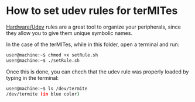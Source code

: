 # How to set udev rules for terMITes

[Hardware/Udev](https://wiki.debian.org/udev) rules are a great tool to organize your peripherals, since they allow you to give them unique symbolic names.

In the case of the terMITes, while in this folder, open a terminal and run:
```bash
user@machine:~$ chmod +x setRule.sh
user@machine:~$ ./setRule.sh
```

Once this is done, you can chech that the udev rule was properly loaded by typing in the terminal:
```bash
user@machine:~$ ls /dev/termite
/dev/termite (in blue color)
```
